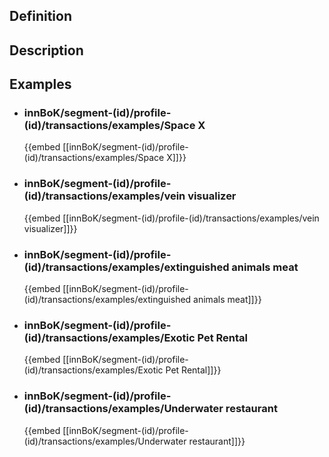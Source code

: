 
## Definition

## Description
## Examples
- ### innBoK/segment-(id)/profile-(id)/transactions/examples/Space X
	{{embed [[innBoK/segment-(id)/profile-(id)/transactions/examples/Space X]]}}
- ### innBoK/segment-(id)/profile-(id)/transactions/examples/vein visualizer
	{{embed [[innBoK/segment-(id)/profile-(id)/transactions/examples/vein visualizer]]}}
- ### innBoK/segment-(id)/profile-(id)/transactions/examples/extinguished animals meat
	{{embed [[innBoK/segment-(id)/profile-(id)/transactions/examples/extinguished animals meat]]}}
- ### innBoK/segment-(id)/profile-(id)/transactions/examples/Exotic Pet Rental
	{{embed [[innBoK/segment-(id)/profile-(id)/transactions/examples/Exotic Pet Rental]]}}
- ### innBoK/segment-(id)/profile-(id)/transactions/examples/Underwater restaurant
	{{embed [[innBoK/segment-(id)/profile-(id)/transactions/examples/Underwater restaurant]]}}












